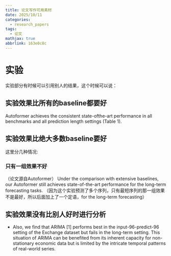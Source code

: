 ```yaml
---
title: 论文写作可用素材
date: 2025/10/11
categories:
  - research_papers
tags:
  - 论文
mathjax: true
abbrlink: 163e0c8c
---
```


# 实验



实验部分有时候可以引用别人的结果，这个时候可以说：

## 实验效果比所有的baseline都要好
 Autoformer achieves the consistent state-ofthe-art performance in all benchmarks and all prediction length settings (Table 1). 



##   实验效果比绝大多数baseline要好

这里分几种情况:

### 只有一组效果不好
（论文源自Autoformer）
Under the comparison with extensive baselines, our Autoformer still achieves state-of-the-art performance for the long-term forecasting tasks.
（因为这个实验预测了多个序列，只有最短序列的那一组效果不是最好，所以后面加上了一个定语，for the long-term forecasting）

## 实验效果没有比别人好时进行分析

-   Also, we find that ARIMA [1] performs best in the input-96-predict-96 setting of the Exchange dataset but fails in the long-term setting. This situation of ARIMA can be benefited from its inherent capacity for non-stationary economic data but is limited by the intricate temporal patterns of real-world series.
